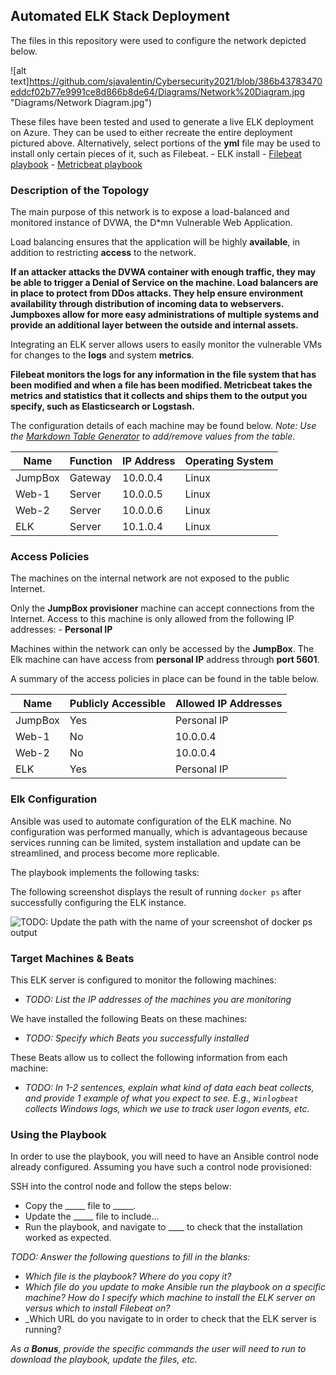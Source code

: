 ## Automated ELK Stack Deployment

The files in this repository were used to configure the network depicted below.

![alt text]https://github.com/sjavalentin/Cybersecurity2021/blob/386b43783470eddcf02b77e9991ce8d866b8de64/Diagrams/Network%20Diagram.jpg "Diagrams/Network Diagram.jpg")


These files have been tested and used to generate a live ELK deployment on Azure. They can be used to either recreate the entire deployment pictured above. Alternatively, select portions of the **yml** file may be used to install only certain pieces of it, such as Filebeat.
	- ELK install
	- [Filebeat playbook](https://github.com/sjavalentin/Cybersecurity2021/blob/386b43783470eddcf02b77e9991ce8d866b8de64/Ansible/filebeat-playbook.yml)
	- [Metricbeat playbook](https://github.com/sjavalentin/Cybersecurity2021/blob/386b43783470eddcf02b77e9991ce8d866b8de64/Ansible/metricbeat-playbook.yml)


### Description of the Topology

The main purpose of this network is to expose a load-balanced and monitored instance of DVWA, the D*mn Vulnerable Web Application.

Load balancing ensures that the application will be highly **available**, in addition to restricting **access** to the network.

**If an attacker attacks the DVWA container with enough traffic, they may be able to trigger a Denial of Service on the machine. Load balancers are in place to protect from DDos attacks. They help ensure environment availability through distribution of incoming data to webservers. Jumpboxes allow for more easy administrations of multiple systems and provide an additional layer between the outside and internal assets.**

Integrating an ELK server allows users to easily monitor the vulnerable VMs for changes to the **logs** and system **metrics**.

**Filebeat monitors the logs for any information in the file system that has been modified and when a file has been modified. 
Metricbeat takes the metrics and statistics  that it collects and ships them to the output you specify, such as Elasticsearch or Logstash.**

The configuration details of each machine may be found below.
_Note: Use the [Markdown Table Generator](http://www.tablesgenerator.com/markdown_tables) to add/remove values from the table_.

| Name    	| Function   	| IP Address 	| Operating System 	|
|---------	|------------	|------------	|------------------	|
| JumpBox 	| Gateway    	| 10.0.0.4   	| Linux            	|
| Web-1   	| Server  	| 10.0.0.5   	| Linux            	|
| Web-2   	| Server  	| 10.0.0.6   	| Linux            	|
| ELK     	| Server 	| 10.1.0.4   	| Linux            	|

### Access Policies

The machines on the internal network are not exposed to the public Internet. 

Only the **JumpBox provisioner** machine can accept connections from the Internet. Access to this machine is only allowed from the following IP addresses:
	- **Personal IP**


Machines within the network can only be accessed by the **JumpBox**. The Elk machine can have access from **personal IP** address through **port 5601**.	


A summary of the access policies in place can be found in the table below.

| Name    	| Publicly Accessible 	| Allowed IP Addresses 	|
|---------	|---------------------	|----------------------	|
| JumpBox 	| Yes                 	| Personal IP           |
| Web-1   	| No                  	| 10.0.0.4             	|
| Web-2   	| No                  	| 10.0.0.4             	|
| ELK     	| Yes                  	| Personal IP           |

### Elk Configuration

Ansible was used to automate configuration of the ELK machine. No configuration was performed manually, which is advantageous because services running can be limited, system installation and update can be streamlined, and process become more replicable.

The playbook implements the following tasks:



The following screenshot displays the result of running `docker ps` after successfully configuring the ELK instance.

![TODO: Update the path with the name of your screenshot of docker ps output](Images/docker_ps_output.png)

### Target Machines & Beats
This ELK server is configured to monitor the following machines:
- _TODO: List the IP addresses of the machines you are monitoring_

We have installed the following Beats on these machines:
- _TODO: Specify which Beats you successfully installed_

These Beats allow us to collect the following information from each machine:
- _TODO: In 1-2 sentences, explain what kind of data each beat collects, and provide 1 example of what you expect to see. E.g., `Winlogbeat` collects Windows logs, which we use to track user logon events, etc._

### Using the Playbook
In order to use the playbook, you will need to have an Ansible control node already configured. Assuming you have such a control node provisioned: 

SSH into the control node and follow the steps below:
- Copy the _____ file to _____.
- Update the _____ file to include...
- Run the playbook, and navigate to ____ to check that the installation worked as expected.

_TODO: Answer the following questions to fill in the blanks:_
- _Which file is the playbook? Where do you copy it?_
- _Which file do you update to make Ansible run the playbook on a specific machine? How do I specify which machine to install the ELK server on versus which to install Filebeat on?_
- _Which URL do you navigate to in order to check that the ELK server is running?

_As a **Bonus**, provide the specific commands the user will need to run to download the playbook, update the files, etc._